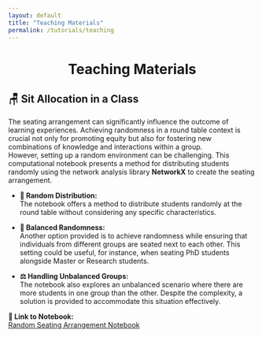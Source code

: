 ```yaml
---
layout: default
title: "Teaching Materials"
permalink: /tutorials/teaching
---
```

<center> <h1>Teaching Materials</h1> </center>

## 🪑 Sit Allocation in a Class

The seating arrangement can significantly influence the outcome of learning experiences. Achieving randomness in a round table context is crucial not only for promoting equity but also for fostering new combinations of knowledge and interactions within a group.  
However, setting up a random environment can be challenging. This computational notebook presents a method for distributing students randomly using the network analysis library **NetworkX** to create the seating arrangement.

- **🎲 Random Distribution:**  
  The notebook offers a method to distribute students randomly at the round table without considering any specific characteristics.

- **🧩 Balanced Randomness:**  
  Another option provided is to achieve randomness while ensuring that individuals from different groups are seated next to each other. This setting could be useful, for instance, when seating PhD students alongside Master or Research students.

- **⚖️ Handling Unbalanced Groups:**  
  The notebook also explores an unbalanced scenario where there are more students in one group than the other. Despite the complexity, a solution is provided to accommodate this situation effectively.

**🔗 Link to Notebook:**  
[Random Seating Arrangement Notebook](https://colab.research.google.com/drive/17_OtGULUDAgJDXVVphjcIraeVN_raJHd?usp=sharing)
